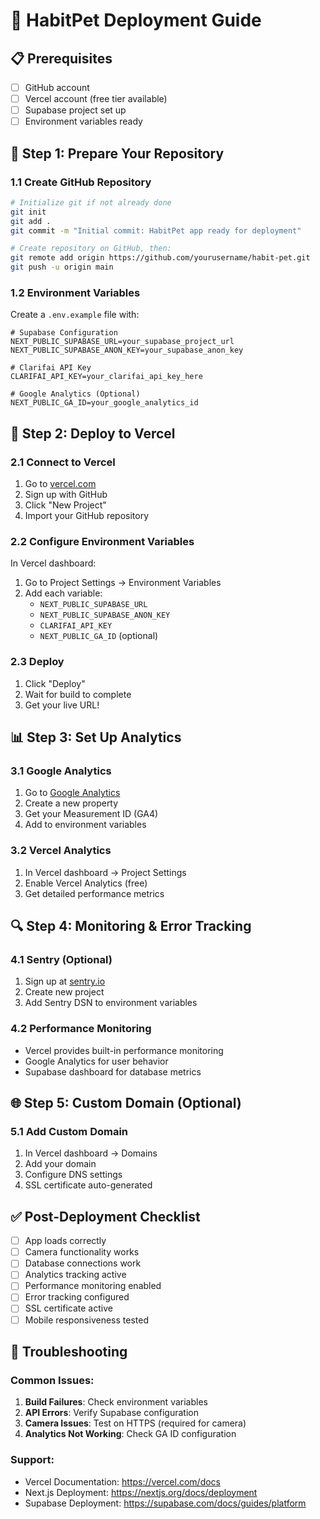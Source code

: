 # 🚀 HabitPet Deployment Guide

## 📋 Prerequisites

- [ ] GitHub account
- [ ] Vercel account (free tier available)
- [ ] Supabase project set up
- [ ] Environment variables ready

## 🔧 Step 1: Prepare Your Repository

### 1.1 Create GitHub Repository
```bash
# Initialize git if not already done
git init
git add .
git commit -m "Initial commit: HabitPet app ready for deployment"

# Create repository on GitHub, then:
git remote add origin https://github.com/yourusername/habit-pet.git
git push -u origin main
```

### 1.2 Environment Variables
Create a `.env.example` file with:
```env
# Supabase Configuration
NEXT_PUBLIC_SUPABASE_URL=your_supabase_project_url
NEXT_PUBLIC_SUPABASE_ANON_KEY=your_supabase_anon_key

# Clarifai API Key
CLARIFAI_API_KEY=your_clarifai_api_key_here

# Google Analytics (Optional)
NEXT_PUBLIC_GA_ID=your_google_analytics_id
```

## 🚀 Step 2: Deploy to Vercel

### 2.1 Connect to Vercel
1. Go to [vercel.com](https://vercel.com)
2. Sign up with GitHub
3. Click "New Project"
4. Import your GitHub repository

### 2.2 Configure Environment Variables
In Vercel dashboard:
1. Go to Project Settings → Environment Variables
2. Add each variable:
   - `NEXT_PUBLIC_SUPABASE_URL`
   - `NEXT_PUBLIC_SUPABASE_ANON_KEY`
   - `CLARIFAI_API_KEY`
   - `NEXT_PUBLIC_GA_ID` (optional)

### 2.3 Deploy
1. Click "Deploy"
2. Wait for build to complete
3. Get your live URL!

## 📊 Step 3: Set Up Analytics

### 3.1 Google Analytics
1. Go to [Google Analytics](https://analytics.google.com)
2. Create a new property
3. Get your Measurement ID (GA4)
4. Add to environment variables

### 3.2 Vercel Analytics
1. In Vercel dashboard → Project Settings
2. Enable Vercel Analytics (free)
3. Get detailed performance metrics

## 🔍 Step 4: Monitoring & Error Tracking

### 4.1 Sentry (Optional)
1. Sign up at [sentry.io](https://sentry.io)
2. Create new project
3. Add Sentry DSN to environment variables

### 4.2 Performance Monitoring
- Vercel provides built-in performance monitoring
- Google Analytics for user behavior
- Supabase dashboard for database metrics

## 🌐 Step 5: Custom Domain (Optional)

### 5.1 Add Custom Domain
1. In Vercel dashboard → Domains
2. Add your domain
3. Configure DNS settings
4. SSL certificate auto-generated

## ✅ Post-Deployment Checklist

- [ ] App loads correctly
- [ ] Camera functionality works
- [ ] Database connections work
- [ ] Analytics tracking active
- [ ] Performance monitoring enabled
- [ ] Error tracking configured
- [ ] SSL certificate active
- [ ] Mobile responsiveness tested

## 🚨 Troubleshooting

### Common Issues:
1. **Build Failures**: Check environment variables
2. **API Errors**: Verify Supabase configuration
3. **Camera Issues**: Test on HTTPS (required for camera)
4. **Analytics Not Working**: Check GA ID configuration

### Support:
- Vercel Documentation: https://vercel.com/docs
- Next.js Deployment: https://nextjs.org/docs/deployment
- Supabase Deployment: https://supabase.com/docs/guides/platform
